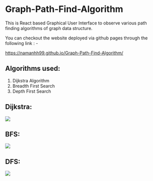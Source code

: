 # Graph-Path-Find-Algorithm

This is React based Graphical User Interface to observe various path finding algorithms of graph data structure.

You can checkout the website deployed via github pages through the following link : -

https://namanhh99.github.io/Graph-Path-Find-Algorithm/

## Algorithms used:
1. Dijkstra Algorithm
2. Breadth First Search
3. Depth First Search


## Dijkstra:
![](https://github.com/NamanHH99/Graph-Path-Find-Algorithm/blob/master/public/images/Dijkstra.gif)

## BFS:
![](https://github.com/NamanHH99/Graph-Path-Find-Algorithm/blob/master/public/images/BFS.gif)

## DFS:
![](https://github.com/NamanHH99/Graph-Path-Find-Algorithm/blob/master/public/images/DFS.gif)





